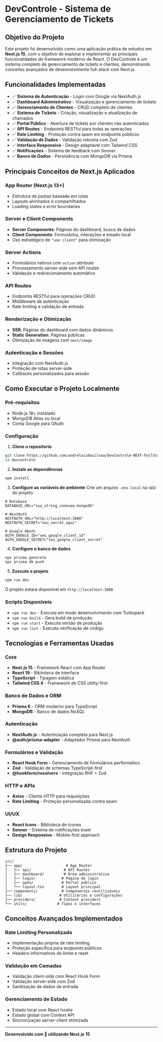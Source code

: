 # DevControle - Sistema de Gerenciamento de Tickets

## Objetivo do Projeto

Este projeto foi desenvolvido como uma aplicação prática de estudos em **Next.js 15**, com o objetivo de explorar e implementar as principais funcionalidades do framework moderno de React. O DevControle é um sistema completo de gerenciamento de tickets e clientes, demonstrando conceitos avançados de desenvolvimento full-stack com Next.js.

## Funcionalidades Implementadas

- ✅ **Sistema de Autenticação** - Login com Google via NextAuth.js
- ✅ **Dashboard Administrativo** - Visualização e gerenciamento de tickets
- ✅ **Gerenciamento de Clientes** - CRUD completo de clientes
- ✅ **Sistema de Tickets** - Criação, visualização e atualização de chamados
- ✅ **Portal Público** - Abertura de tickets por clientes não autenticados
- ✅ **API Routes** - Endpoints RESTful para todas as operações
- ✅ **Rate Limiting** - Proteção contra spam em endpoints públicos
- ✅ **Validação de Dados** - Validação robusta com Zod
- ✅ **Interface Responsiva** - Design adaptável com Tailwind CSS
- ✅ **Notificações** - Sistema de feedback com Sonner
- ✅ **Banco de Dados** - Persistência com MongoDB via Prisma

## Principais Conceitos de Next.js Aplicados

### App Router (Next.js 13+)
- Estrutura de pastas baseada em rotas
- Layouts aninhados e compartilhados
- Loading states e error boundaries

### Server e Client Components
- **Server Components**: Páginas do dashboard, busca de dados
- **Client Components**: Formulários, interações e estado local
- Uso estratégico de `"use client"` para otimização

### Server Actions
- Formulários nativos com `action` attribute
- Processamento server-side sem API routes
- Validação e redirecionamento automático

### API Routes
- Endpoints RESTful para operações CRUD
- Middleware de autenticação
- Rate limiting e validação de entrada

### Renderização e Otimização
- **SSR**: Páginas do dashboard com dados dinâmicos
- **Static Generation**: Páginas públicas
- Otimização de imagens com `next/image`

### Autenticação e Sessões
- Integração com NextAuth.js
- Proteção de rotas server-side
- Callbacks personalizados para sessão

## Como Executar o Projeto Localmente

### Pré-requisitos
- Node.js 18+ instalado
- MongoDB Atlas ou local
- Conta Google para OAuth

### Configuração

1. **Clone o repositório**
```bash
git clone https://github.com/andreluizdasilvaa/DevControle-NEXT-FullStack-Project
cd devcontrole
```

2. **Instale as dependências**
```bash
npm install
```

3. **Configure as variáveis de ambiente**
Crie um arquivo `.env.local` na raiz do projeto:
```env
# Database
DATABASE_URL="sua_string_conexao_mongodb"

# NextAuth
NEXTAUTH_URL="http://localhost:3000"
NEXTAUTH_SECRET="seu_secret_aqui"

# Google OAuth
AUTH_GOOGLE_ID="seu_google_client_id"
AUTH_GOOGLE_SECRET="seu_google_client_secret"
```

4. **Configure o banco de dados**
```bash
npx prisma generate
npx prisma db push
```

5. **Execute o projeto**
```bash
npm run dev
```

O projeto estará disponível em `http://localhost:3000`

### Scripts Disponíveis
- `npm run dev` - Executa em modo desenvolvimento com Turbopack
- `npm run build` - Gera build de produção
- `npm run start` - Executa versão de produção
- `npm run lint` - Executa verificação de código

## Tecnologias e Ferramentas Usadas

### Core
- **Next.js 15** - Framework React com App Router
- **React 19** - Biblioteca de interface
- **TypeScript** - Tipagem estática
- **Tailwind CSS 4** - Framework de CSS utility-first

### Banco de Dados e ORM
- **Prisma 6** - ORM moderno para TypeScript
- **MongoDB** - Banco de dados NoSQL

### Autenticação
- **NextAuth.js** - Autenticação completa para Next.js
- **@auth/prisma-adapter** - Adaptador Prisma para NextAuth

### Formulários e Validação
- **React Hook Form** - Gerenciamento de formulários performático
- **Zod** - Validação de schemas TypeScript-first
- **@hookform/resolvers** - Integração RHF + Zod

### HTTP e APIs
- **Axios** - Cliente HTTP para requisições
- **Rate Limiting** - Proteção personalizada contra spam

### UI/UX
- **React Icons** - Biblioteca de ícones
- **Sonner** - Sistema de notificações toast
- **Design Responsivo** - Mobile-first approach

## Estrutura do Projeto

```
src/
├── app/                    # App Router
│   ├── api/               # API Routes
│   ├── dashboard/         # Área administrativa
│   ├── login/            # Página de login
│   ├── open/             # Portal público
│   └── layout.tsx        # Layout principal
├── components/           # Componentes reutilizáveis
├── lib/                 # Utilitários e configurações
├── providers/           # Context providers
└── utils/              # Tipos e interfaces
```

## Conceitos Avançados Implementados

### Rate Limiting Personalizado
- Implementação própria de rate limiting
- Proteção específica para endpoints públicos
- Headers informativos de limite e reset

### Validação em Camadas
- Validação client-side com React Hook Form
- Validação server-side com Zod
- Sanitização de dados de entrada

### Gerenciamento de Estado
- Estado local com React hooks
- Estado global com Context API
- Sincronização server-client otimizada

---

**Desenvolvido com 💙 utilizando Next.js 15**
